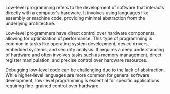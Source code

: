 
Low-level programming refers to the development of software that interacts directly with a computer's hardware.
It involves using languages like assembly or machine code, providing minimal abstraction from the underlying architecture.

 Low-level programmers have direct control over hardware components, allowing for optimization of performance.
 This type of programming is common in tasks like operating system development, device drivers, embedded systems, and security analysis.
 It requires a deep understanding of hardware and often involves tasks such as memory management, direct register manipulation, and precise control over hardware resources.

 Debugging low-level code can be challenging due to the lack of abstraction.
 While higher-level languages are more common for general software development, low-level programming is essential for specific applications requiring fine-grained control over hardware.
